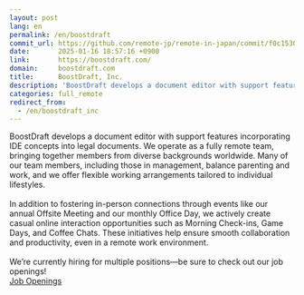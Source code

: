 ```yaml
---
layout: post
lang: en
permalink: /en/boostdraft
commit_url: https://github.com/remote-jp/remote-in-japan/commit/f0c15304c604e7c9763c467756e25a4e8fbd0455
date:       2025-01-16 18:57:16 +0900
link:       https://boostdraft.com/
domain:     boostdraft.com
title:      BoostDraft, Inc.
description: 'BoostDraft develops a document editor with support features incorporating IDE concepts into legal documents. We operate as a fully remote team, bringing together members from diverse backgrounds worldwide. Many of our team members, including those in management, balance parenting and work, and we offer flexible working arrangements tailored to individual lifestyles.   In addition to fostering in-person connections through events like our annual Offsite Meeting and our monthly Office Day, we actively create casual online interaction opportunities such as Morning Check-ins, Game Days, and Coffee Chats. These initiatives help ensure smooth collaboration and productivity, even in a remote work environment.  We’re currently hiring for multiple positions—be sure to check out our job openings! Job Openings'
categories: full_remote
redirect_from:
  - /en/boostdraft_inc
---
```


<p>BoostDraft develops a document editor with support features incorporating IDE concepts into legal documents. We operate as a fully remote team, bringing together members from diverse backgrounds worldwide. Many of our team members, including those in management, balance parenting and work, and we offer flexible working arrangements tailored to individual lifestyles. <br /><br />In addition to fostering in-person connections through events like our annual Offsite Meeting and our monthly Office Day, we actively create casual online interaction opportunities such as Morning Check-ins, Game Days, and Coffee Chats. These initiatives help ensure smooth collaboration and productivity, even in a remote work environment.<br /><br />We’re currently hiring for multiple positions—be sure to check out our job openings!<br /><a href="https://apply.workable.com/boostdraft/?lng=en">Job Openings</a></p>
